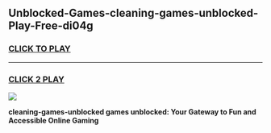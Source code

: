 
## Unblocked-Games-cleaning-games-unblocked-Play-Free-di04g
<h3>
<a href="https://premium76.site?title=cleaning-games-unblocked&ref=22A">CLICK TO PLAY</a></h3>
<hr>

<h3>
<a href="https://premium76.site?title=cleaning-games-unblocked&ref=22A">CLICK 2 PLAY</a>
  
</h3>

<a href="https://premium76.site?title=cleaning-games-unblocked&ref=22A"><img src="https://clearcache.store/games.png"></a>


**cleaning-games-unblocked games unblocked: Your Gateway to Fun and Accessible Online Gaming**
